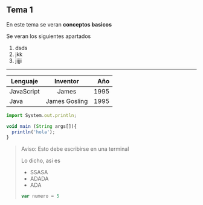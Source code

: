 ## Tema 1

En este tema se veran **conceptos basicos**

Se veran los siguientes apartados

1. dsds
2. jkk
3. jijji

---

Lenguaje   |   Inventor   |   Año
-----------|:--------------:|--------:
JavaScript |James         |1995
Java       |James Gosling |1995

```javascript
import System.out.println;

void main (String args[]){
  println('hola');
}
```
> Aviso: Esto debe escribirse en una terminal
>
> Lo dicho, asi es
> - SSASA
> - ADADA
> - ADA
> ```javascript
> var numero = 5
> ```
